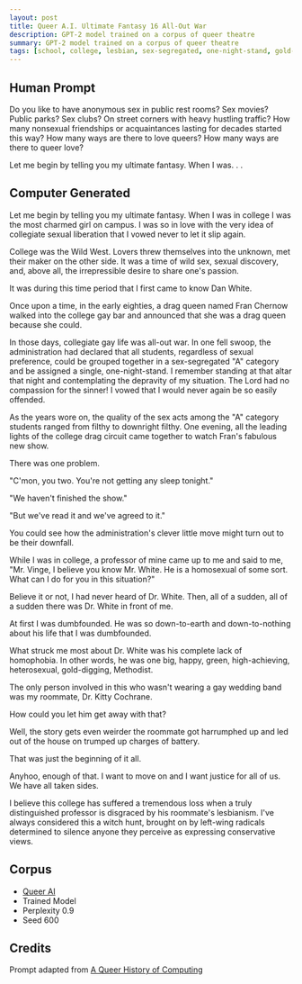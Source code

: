 ```yaml
---
layout: post
title: Queer A.I. Ultimate Fantasy 16 All-Out War
description: GPT-2 model trained on a corpus of queer theatre
summary: GPT-2 model trained on a corpus of queer theatre
tags: [school, college, lesbian, sex-segregated, one-night-stand, gold-digging, Methodist, administration, witch hunt, cancel culture, GPT-2, RunwayML, queer]
---
```


## Human Prompt

Do you like to have anonymous sex in public rest rooms? Sex movies? Public parks? Sex clubs? On street corners with heavy hustling traffic? How many nonsexual friendships or acquaintances lasting for decades started this way? How many ways are there to love queers? How many ways are there to queer love?

Let me begin by telling you my ultimate fantasy. When I was. . .

## Computer Generated

Let me begin by telling you my ultimate fantasy. When I was in college I was the most charmed girl on campus. I was so in love with the very idea of collegiate sexual liberation that I vowed never to let it slip again.

College was the Wild West. Lovers threw themselves into the unknown, met their maker on the other side. It was a time of wild sex, sexual discovery, and, above all, the irrepressible desire to share one's passion.

It was during this time period that I first came to know Dan White.

Once upon a time, in the early eighties, a drag queen named Fran Chernow walked into the college gay bar and announced that she was a drag queen because she could.

In those days, collegiate gay life was all-out war. In one fell swoop, the administration had declared that all students, regardless of sexual preference, could be grouped together in a sex-segregated "A" category and be assigned a single, one-night-stand.
I remember standing at that altar that night and contemplating the depravity of my situation. The Lord had no compassion for the sinner! I vowed that I would never again be so easily offended.

As the years wore on, the quality of the sex acts among the "A" category students ranged from filthy to downright filthy. One evening, all the leading lights of the college drag circuit came together to watch Fran's fabulous new show.

There was one problem.

"C'mon, you two. You're not getting any sleep tonight."

"We haven't finished the show."

"But we've read it and we've agreed to it."

You could see how the administration's clever little move might turn out to be their downfall.

While I was in college, a professor of mine came up to me and said to me,
"Mr. Vinge, I believe you know Mr. White. He is a homosexual of some sort. What can I do for you in this situation?"

Believe it or not, I had never heard of Dr. White.
Then, all of a sudden, all of a sudden there was Dr. White in front of me.

At first I was dumbfounded.
He was so down-to-earth and down-to-nothing about his life that I was dumbfounded.

What struck me most about Dr. White was his complete lack of homophobia.
In other words, he was one big, happy, green, high-achieving, heterosexual, gold-digging, Methodist.

The only person involved in this who wasn't wearing a gay wedding band was my roommate, Dr. Kitty Cochrane.

How could you let him get away with that?

Well, the story gets even weirder the roommate got harrumphed up and led out of the house on trumped up charges of battery.

That was just the beginning of it all.

Anyhoo, enough of that. I want to move on and I want justice for all of us. We have all taken sides.

I believe this college has suffered a tremendous loss when a truly distinguished professor is disgraced by his roommate's lesbianism. I've always considered this a witch hunt, brought on by left-wing radicals determined to silence anyone they perceive as expressing conservative views.


## Corpus

- [Queer AI](/queerai)
- Trained Model
- Perplexity 0.9
- Seed 600

## Credits

Prompt adapted from [A Queer History of Computing](https://rhizome.org/editorial/2013/feb/19/queer-computing-1/)

